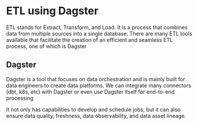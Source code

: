 # ETL using Dagster
ETL stands for Extract, Transform, and Load. It is a process that combines data from multiple sources into a single database. There are many ETL tools available that facilitate the creation of an efficient and seamless ETL process, one of which is Dagster

## Dagster
Dagster is a tool that focuses on data orchestration and is mainly built for data engineers to create data platforms. We can integrate many connectors (dbt, k8s, etc) with Dagster or even use Dagster itself for end-to-end processing

It not only has capabilities to develop and schedule jobs, but it can also ensure data quality, freshness, data observability, and data asset lineage.